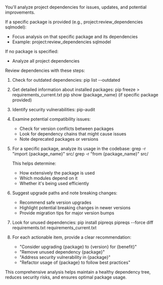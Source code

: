 You'll analyze project dependencies for issues, updates, and potential improvements.

If a specific package is provided (e.g., project:review_dependencies sqlmodel):
- Focus analysis on that specific package and its dependencies
- Example: project:review_dependencies sqlmodel

If no package is specified:
- Analyze all project dependencies

Review dependencies with these steps:

1. Check for outdated dependencies:
   pip list --outdated

2. Get detailed information about installed packages:
   pip freeze > requirements_current.txt
   pip show {package_name} (if specific package provided)

3. Identify security vulnerabilities:
   pip-audit

4. Examine potential compatibility issues:
   - Check for version conflicts between packages
   - Look for dependency chains that might cause issues
   - Note deprecated packages or versions

5. For a specific package, analyze its usage in the codebase:
   grep -r "import {package_name}" src/
   grep -r "from {package_name}" src/
   
   This helps determine:
   - How extensively the package is used
   - Which modules depend on it
   - Whether it's being used efficiently

6. Suggest upgrade paths and note breaking changes:
   - Recommend safe version upgrades
   - Highlight potential breaking changes in newer versions
   - Provide migration tips for major version bumps

7. Look for unused dependencies:
   pip install pipreqs
   pipreqs --force
   diff requirements.txt requirements_current.txt

8. For each actionable item, provide a clear recommendation:
   - "Consider upgrading {package} to {version} for {benefit}"
   - "Remove unused dependency {package}"
   - "Address security vulnerability in {package}"
   - "Refactor usage of {package} to follow best practices"

This comprehensive analysis helps maintain a healthy dependency tree, reduces security risks, and ensures optimal package usage.